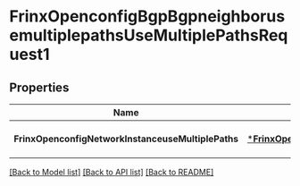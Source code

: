 # FrinxOpenconfigBgpBgpneighborusemultiplepathsUseMultiplePathsRequest1

## Properties
Name | Type | Description | Notes
------------ | ------------- | ------------- | -------------
**FrinxOpenconfigNetworkInstanceuseMultiplePaths** | [***FrinxOpenconfigBgpBgpneighborusemultiplepathsUseMultiplePaths**](frinx.openconfig.bgp.bgpneighborusemultiplepaths.UseMultiplePaths.md) |  | [optional] [default to null]

[[Back to Model list]](../README.md#documentation-for-models) [[Back to API list]](../README.md#documentation-for-api-endpoints) [[Back to README]](../README.md)


